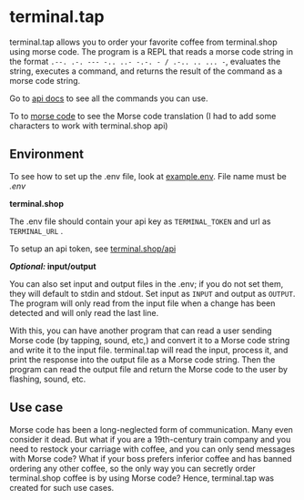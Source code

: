 # terminal.tap
terminal.tap allows you to order your favorite coffee from terminal.shop using morse code. The program is a REPL that reads a morse code string in the format `.--. .-. --- -.. ..- -.-. - / .-.. .. ... -`, evaluates the string, executes a command, and returns the result of the command as a morse code string. 

Go to [api docs](https://github.com/ikozor/terminal.tap/blob/main/api.md) to see all the commands you can use.

To to [morse code](https://github.com/ikozor/terminal.tap/blob/main/morsecode.md) to see the Morse code translation (I had to add some characters to work with terminal.shop api)

## Environment
To see how to set up the .env file, look at [example.env](https://github.com/ikozor/terminal.tap/blob/main/example.env). File name must be *.env*

**terminal.shop**

The .env file should contain your api key as `TERMINAL_TOKEN` and url as `TERMINAL_URL` .

To setup an api token, see [terminal.shop/api](https://www.terminal.shop/api#authentication)

***Optional:* input/output**

You can also set input and output files in the .env; if you do not set them, they will default to stdin and stdout. Set input as `INPUT` and output as `OUTPUT`. The program will only read from the input file when a change has been detected and will only read the last line.

With this, you can have another program that can read a user sending Morse code (by tapping, sound, etc,) and convert it to a Morse code string and write it to the input file. terminal.tap will read the input, process it, and print the response into the output file as a Morse code string. Then the program can read the output file and return the Morse code to the user by flashing, sound, etc.

## Use case
Morse code has been a long-neglected form of communication. Many even consider it dead. But what if you are a 19th-century train company and you need to restock your carriage with coffee, and you can only send messages with Morse code? What if your boss prefers inferior coffee and has banned ordering any other coffee, so the only way you can secretly order terminal.shop coffee is by using Morse code? Hence, terminal.tap was created for such use cases.
